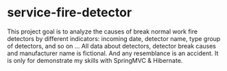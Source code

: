 # service-fire-detector
This project goal is to analyze the causes of break normal work fire detectors by different indicators: incoming date, detector name, type group of detectors, and so on ... All data about detectors, detector break causes and manufacturer name is fictional. And any resemblance is an accident. It is only for demonstrate my skills with SpringMVC & Hibernate.
